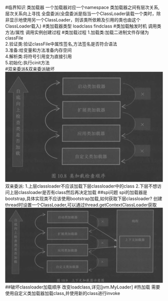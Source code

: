 #临界知识
类加载器
一个加载器对应一个namespace
类加载器之间有层次关系,层次关系向上寻找
全盘委派(全盘委派是指当一个ClassLoader装载一个类时，除非显示地使用另一个ClassLoader，则该类所依赖及引用的类也由这个ClassLoader载入)
#类加载器类型
loadclass
findclass
#类加载触发时机
调用类方法/属性
调用实例创建过程
#类加载过程
1.加载类:加载二进制文件存储为classFile  
2.验证类:验证classFile中属性签名,方法签名是否符合语法  
3.准备:给变量和方法准备内存空间  
4.解析类:将符号引用变为直接引用  
5.初始化:执行cinit方法  
#双亲委派&双亲委派破坏
![](.z_2_类加载器_images/4da7d2cd.png)
双亲委派:
1.上层classloader不应该加载下层classloader中的class
2.下层不想访问上层classloader是否有class然后再决定加载
##spi问题
spi的加载器是bootstrap,具体实现类不应该使用bootstrap加载,如何获取下层classloader?
创建thread时设置一个ClassLoader,可以通过thread.getContextClassLoader获取
![](.z_2_类加载器_images/68537468.png)
##破坏classloader加载顺序
改变loadclass,详见[jvm.MyLoader]
#热加载
需要使用自定义类加载器加载class,并使用新的class进行invoke
